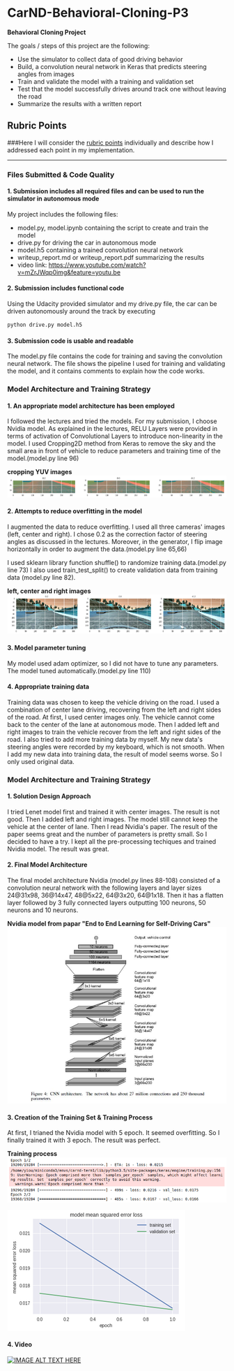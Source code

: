 # CarND-Behavioral-Cloning-P3

**Behavioral Cloning Project**

The goals / steps of this project are the following:
* Use the simulator to collect data of good driving behavior
* Build, a convolution neural network in Keras that predicts steering angles from images
* Train and validate the model with a training and validation set
* Test that the model successfully drives around track one without leaving the road
* Summarize the results with a written report

## Rubric Points
###Here I will consider the [rubric points](https://review.udacity.com/#!/rubrics/432/view) individually and describe how I addressed each point in my implementation.  

---
### Files Submitted & Code Quality

#### 1. Submission includes all required files and can be used to run the simulator in autonomous mode

My project includes the following files:
* model.py, model.ipynb containing the script to create and train the model
* drive.py for driving the car in autonomous mode
* model.h5 containing a trained convolution neural network
* writeup_report.md or writeup_report.pdf summarizing the results
* video link: https://www.youtube.com/watch?v=mZrJWqp0img&feature=youtu.be

#### 2. Submission includes functional code
Using the Udacity provided simulator and my drive.py file, the car can be driven autonomously around the track by executing
```sh
python drive.py model.h5
```

#### 3. Submission code is usable and readable
The model.py file contains the code for training and saving the convolution neural network. The file shows the pipeline I used for training and validating the model, and it contains comments to explain how the code works.

### Model Architecture and Training Strategy

#### 1. An appropriate model architecture has been employed
I followed the lectures and tried the models. For my submission, I choose Nvidia model. As explained in the lectures, RELU Layers were provided in terms of activation of Convolutional Layers to introduce non-linearity in the model. I used Cropping2D method from Keras to remove the sky and the small area in front of vehicle to reduce parameters and training time of the model.(model.py line 96)

**cropping YUV images**
![alt text](https://github.com/hyo009/CarND-Behavioral-Cloning-P3/blob/master/images/crop.png?raw=true "cropping YUV images")

#### 2. Attempts to reduce overfitting in the model
I augmented the data to reduce overfitting. I used all three cameras' images (left, center and right). I chose 0.2 as the correction factor of steering angles as discussed in the lectures. Moreover, in the generator, I flip image horizontally in order to augment the data.(model.py line 65,66)

I used sklearn library function shuffle() to randomize training data.(model.py line 73) I also used train_test_split() to create validation data from training data (model.py line 82).

**left, center and right images**
![alt text](https://github.com/hyo009/CarND-Behavioral-Cloning-P3/blob/master/images/lcr.png?raw=true "left, center and right images")


#### 3. Model parameter tuning
My model used adam optimizer, so I did not have to tune any parameters. The model tuned automatically.(model.py line 110)


#### 4. Appropriate training data
Training data was chosen to keep the vehicle driving on the road. I used a combination of center lane driving, recovering from the left and right sides of the road. At first, I used center images only. The vehicle cannot come back to the center of the lane at autonomous mode. Then I added left and right images to train the vehicle recover from the left and right sides of the road. I also tried to add more training data by myself. My new data's steering angles were recorded by my keyboard, which is not smooth. When I add my new data into training data, the result of model seems worse. So I only used original data.

### Model Architecture and Training Strategy

#### 1. Solution Design Approach
I tried Lenet model first and trained it with center images. The result is not good. Then I added left and right images. The model still cannot keep the vehicle at the center of lane. Then I read Nvidia's paper. The result of the paper seems great and the number of parameters is pretty small. So I decided to have a try. I kept all the pre-processing techiques and trained Nvidia model. The result was great.

#### 2. Final Model Architecture
The final model architecture Nvidia (model.py lines 88-108) consisted of a convolution neural network with the following layers and layer sizes 24@31x98, 36@14x47, 48@5x22, 64@3x20, 64@1x18. Then it has a flatten layer followed by 3 fully connected layers outputting 100 neurons, 50 neurons and 10 neurons.

**Nvidia model from papar "End to End Learning for Self-Driving Cars"**
![alt text](https://github.com/hyo009/CarND-Behavioral-Cloning-P3/blob/master/images/Nvidia.png)

#### 3. Creation of the Training Set & Training Process
At first, I trianed the Nvidia model with 5 epoch. It seemed overfitting. So I finally trained it with 3 epoch. The result was perfect.

**Training process**
![alt text](https://github.com/hyo009/CarND-Behavioral-Cloning-P3/blob/master/images/epoch.png)

![alt text](https://github.com/hyo009/CarND-Behavioral-Cloning-P3/blob/master/images/training.png)

#### 4. Video

[![IMAGE ALT TEXT HERE](https://img.youtube.com/vi/mZrJWqp0img/0.jpg)](https://www.youtube.com/watch?v=mZrJWqp0img)
